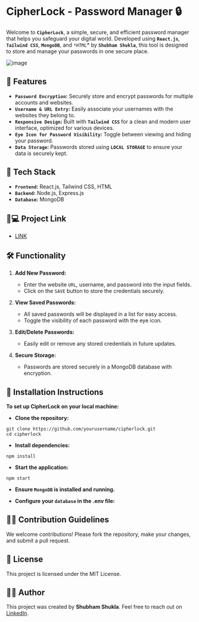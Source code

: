 # CipherLock - Password Manager 🔒

Welcome to **`CipherLock`**, a simple, secure, and efficient password manager that helps you safeguard your digital world. Developed using **`React.js`**, **`Tailwind CSS`**, **`MongoDB`**, and *`*HTML`** by **`Shubham Shukla`**, this tool is designed to store and manage your passwords in one secure place.

![image](https://github.com/user-attachments/assets/a14a392d-4775-4b6a-922c-bd0fda3820ab)

## 🚀 Features

- **`Password Encryption`:** Securely store and encrypt passwords for multiple accounts and websites.
- **`Username & URL Entry`:** Easily associate your usernames with the websites they belong to.
- **`Responsive Design`:** Built with **`Tailwind CSS`** for a clean and modern user interface, optimized for various devices.
- **`Eye Icon for Password Visibility`:** Toggle between viewing and hiding your password.
- **`Data Storage`:** Passwords stored using **`LOCAL STORAGE`** to ensure your data is securely kept.

## 🔧 Tech Stack

- **`Frontend`:** React.js, Tailwind CSS, HTML
- **`Backend`:** Node.js, Express.js
- **`Database`:** MongoDB

##  🐙💻 Project Link
- [LINK](https://cipherlock.netlify.app/)

## 🛠️ Functionality

1. **Add New Password:**
   - Enter the website `URL`, username, and password into the input fields.
   - Click on the `SAVE` button to store the credentials securely.

2. **View Saved Passwords:**
   - All saved passwords will be displayed in a list for easy access.
   - Toggle the visibility of each password with the eye icon.

3. **Edit/Delete Passwords:**
   - Easily edit or remove any stored credentials in future updates.

4. **Secure Storage:**
   - Passwords are stored securely in a MongoDB database with encryption.

## 📝 Installation Instructions
 **To set up CipherLock on your local machine:**

- **Clone the repository:**
~~~
git clone https://github.com/yourusername/cipherlock.git
cd cipherlock
~~~

- **Install dependencies:**
~~~
npm install
~~~

- **Start the application:**
~~~
npm start
~~~

- **Ensure `MongoDB` is installed and running.**

- **Configure your `database` in the .env file:**


## 👨‍💻 Contribution Guidelines
We welcome contributions! Please fork the repository, make your changes, and submit a pull request.

## 📄 License
This project is licensed under the MIT License.

## 👨‍💻 Author
This project was created by **Shubham Shukla**. Feel free to reach out on [LinkedIn](https://www.linkedin.com/in/shubham-shukla-62095032a/).






